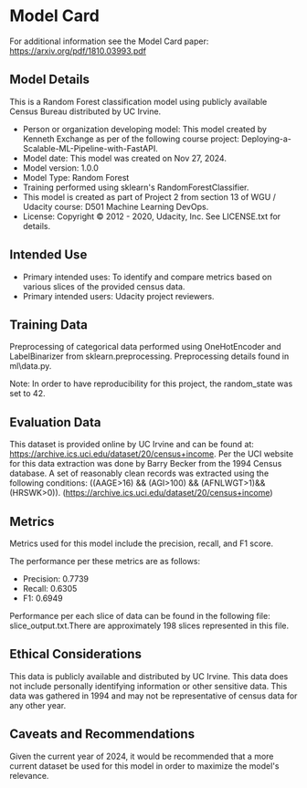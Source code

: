 # Model Card

For additional information see the Model Card paper: https://arxiv.org/pdf/1810.03993.pdf

## Model Details
This is a Random Forest classification model using publicly 
available Census Bureau distributed by UC Irvine.
- Person or organization developing model:  This model created by 
Kenneth Exchange as per of the following course 
project:  Deploying-a-Scalable-ML-Pipeline-with-FastAPI.
- Model date:  This model was created on Nov 27, 2024.
- Model version:  1.0.0
- Model Type:  Random Forest
- Training performed using sklearn's RandomForestClassifier.
- This model is created as part of Project 2 from section 13 of 
WGU / Udacity course:  D501 Machine Learning DevOps.
- License:  Copyright © 2012 - 2020, Udacity, Inc.  See 
LICENSE.txt for details.

## Intended Use
- Primary intended uses:  To identify and compare metrics based on 
various slices of the provided census data.
- Primary intended users:  Udacity project reviewers.

## Training Data
Preprocessing of categorical data performed using OneHotEncoder and 
LabelBinarizer from sklearn.preprocessing.  Preprocessing details 
found in ml\data.py.

Note: In order to have reproducibility for this project, the 
random_state was set to 42.

## Evaluation Data
This dataset is provided online by UC Irvine and can be found 
at: https://archive.ics.uci.edu/dataset/20/census+income. Per the 
UCI website for this data extraction was done by Barry Becker from 
the 1994 Census database.  A set of reasonably clean records was 
extracted using the following conditions: ((AAGE>16) && (AGI>100) 
&& (AFNLWGT>1)&& (HRSWK>0)).  (https://archive.ics.uci.edu/dataset/20/census+income)

## Metrics
Metrics used for this model include the precision, recall, and F1 
score.  

The performance per these metrics are as follows:
- Precision: 0.7739
- Recall: 0.6305
- F1: 0.6949

Performance per each slice of data can be found in the following 
file:  slice_output.txt.There are approximately 198 slices 
represented in this file.

## Ethical Considerations
This data is publicly available and distributed by UC Irvine.  This 
data does not include personally identifying information or other 
sensitive data.  This data was gathered in 1994 and may not be 
representative of census data for any other year.

## Caveats and Recommendations
Given the current year of 2024, it would be recommended that a 
more current dataset be used for this model in order to maximize 
the model's relevance.


